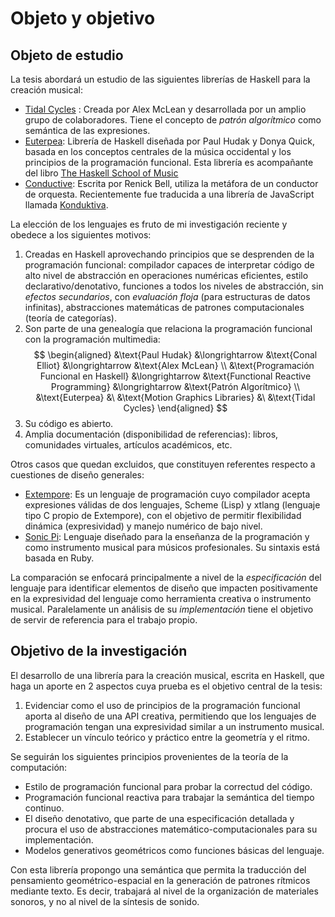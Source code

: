 # Objeto y objetivo

## Objeto de estudio

La tesis abordará un estudio de las siguientes librerías de Haskell para la creación musical:

* [Tidal Cycles](https://tidalcycles.org/) : Creada por Alex McLean y desarrollada por un amplio grupo de colaboradores. Tiene el concepto de _patrón algorítmico_ como semántica de las expresiones.
* [Euterpea](https://www.euterpea.com/): Librería de Haskell diseñada por Paul Hudak y Donya Quick, basada en los conceptos centrales de la música occidental y los principios de la programación funcional. Esta librería es acompañante del libro [The Haskell School of Music](https://www.cs.yale.edu/homes/hudak/Papers/HSoM.pdf) 
* [Conductive](https://hackage.haskell.org/package/conductive-base): Escrita por Renick Bell, utiliza la metáfora de un conductor de orquesta. Recientemente fue traducida a una librería de JavaScript llamada [Konduktiva](http://konduktiva.org/).

La elección de los lenguajes es fruto de mi investigación reciente y obedece a los siguientes motivos: 

1. Creadas en Haskell aprovechando principios que se desprenden de la programación funcional: compilador capaces de interpretar código de alto nivel de abstracción en operaciones numéricas eficientes, estilo declarativo/denotativo, funciones a todos los niveles de abstracción, sin _efectos secundarios_, con _evaluación floja_ (para estructuras de datos infinitas), abstracciones matemáticas de patrones computacionales (teoría de categorías).
2. Son parte de una genealogía que relaciona la programación funcional con la programación multimedia:
    $$
    \begin{aligned}
    &\text{Paul Hudak} &\longrightarrow &\text{Conal Elliot} 
    &\longrightarrow &\text{Alex McLean} \\
    &\text{Programación Funcional en Haskell} &\longrightarrow &\text{Functional Reactive Programming}
    &\longrightarrow &\text{Patrón Algorítmico} \\
    &\text{Euterpea} &\ &\text{Motion Graphics Libraries} &\ &\text{Tidal Cycles}
    \end{aligned}
    $$
3. Su código es abierto.
4. Amplia documentación (disponibilidad de referencias): libros, comunidades virtuales, artículos académicos, etc.

Otros casos que quedan excluidos, que constituyen referentes respecto a cuestiones de diseño generales:

* [Extempore](https://extemporelang.github.io/): Es un lenguaje de programación cuyo compilador acepta expresiones válidas de dos lenguajes, Scheme (Lisp) y xtlang (lenguaje tipo C propio de Extempore), con el objetivo de permitir flexibilidad dinámica (expresividad) y manejo numérico de bajo nivel. 
* [Sonic Pi](https://sonic-pi.net/): Lenguaje diseñado para la enseñanza de la programación y como instrumento musical para músicos profesionales. Su sintaxis está basada en Ruby.

La comparación se enfocará principalmente a nivel de la _especificación_ del lenguaje para
identificar elementos de diseño que impacten positivamente en la expresividad del lenguaje
como herramienta creativa o instrumento musical. Paralelamente
un análisis de su _implementación_ tiene el objetivo de servir de referencia para el trabajo propio. 


## Objetivo de la investigación

El desarrollo de una librería para la creación musical, escrita en Haskell, que haga un aporte
en 2 aspectos cuya prueba es el objetivo central de la tesis:

1. Evidenciar como el uso de principios de la programación funcional aporta al diseño de una API creativa,
    permitiendo que los lenguajes de programación tengan una expresividad similar a 
    un instrumento musical.
2. Establecer un vínculo teórico y práctico entre la geometría y el ritmo.


Se seguirán los siguientes principios provenientes de la teoría de la computación: 

* Estilo de programación funcional para probar la correctud del código.
* Programación funcional reactiva para trabajar la semántica del tiempo continuo. 
* El diseño denotativo, que parte de una especificación detallada y procura el uso de abstracciones matemático-computacionales para su implementación.
* Modelos generativos geométricos como funciones básicas del lenguaje.

Con esta librería propongo una semántica que permita la traducción del pensamiento
geométrico-espacial en la generación de patrones rítmicos mediante texto. 
Es decir, trabajará al nivel de la organización de materiales
sonoros, y no al nivel de la síntesis de sonido.

